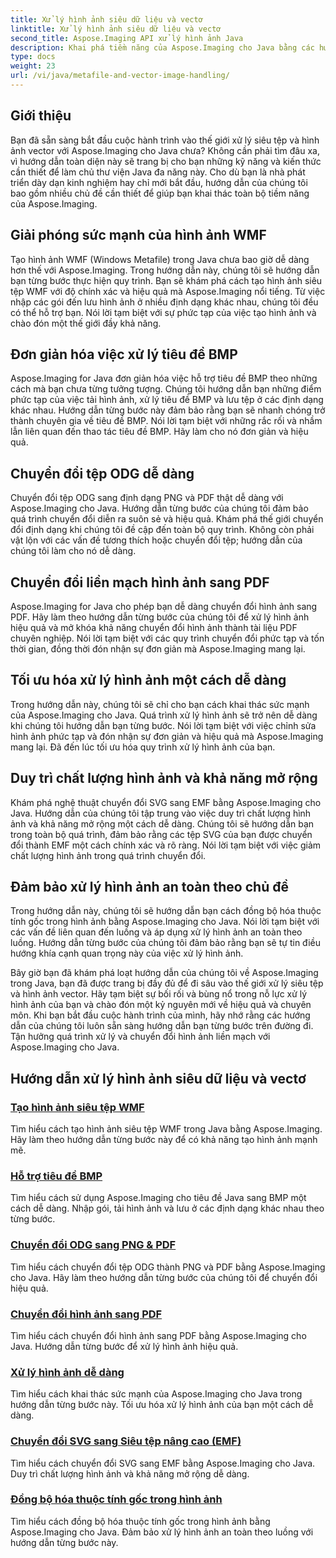 ```yaml
---
title: Xử lý hình ảnh siêu dữ liệu và vectơ
linktitle: Xử lý hình ảnh siêu dữ liệu và vectơ
second_title: Aspose.Imaging API xử lý hình ảnh Java
description: Khai phá tiềm năng của Aspose.Imaging cho Java bằng các hướng dẫn từng bước của chúng tôi. Tạo hình ảnh siêu tệp WMF, xử lý tiêu đề BMP và hơn thế nữa một cách dễ dàng.
type: docs
weight: 23
url: /vi/java/metafile-and-vector-image-handling/
---
```

## Giới thiệu

Bạn đã sẵn sàng bắt đầu cuộc hành trình vào thế giới xử lý siêu tệp và hình ảnh vector với Aspose.Imaging cho Java chưa? Không cần phải tìm đâu xa, vì hướng dẫn toàn diện này sẽ trang bị cho bạn những kỹ năng và kiến thức cần thiết để làm chủ thư viện Java đa năng này. Cho dù bạn là nhà phát triển dày dạn kinh nghiệm hay chỉ mới bắt đầu, hướng dẫn của chúng tôi bao gồm nhiều chủ đề cần thiết để giúp bạn khai thác toàn bộ tiềm năng của Aspose.Imaging.

## Giải phóng sức mạnh của hình ảnh WMF

Tạo hình ảnh WMF (Windows Metafile) trong Java chưa bao giờ dễ dàng hơn thế với Aspose.Imaging. Trong hướng dẫn này, chúng tôi sẽ hướng dẫn bạn từng bước thực hiện quy trình. Bạn sẽ khám phá cách tạo hình ảnh siêu tệp WMF với độ chính xác và hiệu quả mà Aspose.Imaging nổi tiếng. Từ việc nhập các gói đến lưu hình ảnh ở nhiều định dạng khác nhau, chúng tôi đều có thể hỗ trợ bạn. Nói lời tạm biệt với sự phức tạp của việc tạo hình ảnh và chào đón một thế giới đầy khả năng.

## Đơn giản hóa việc xử lý tiêu đề BMP

Aspose.Imaging for Java đơn giản hóa việc hỗ trợ tiêu đề BMP theo những cách mà bạn chưa từng tưởng tượng. Chúng tôi hướng dẫn bạn những điểm phức tạp của việc tải hình ảnh, xử lý tiêu đề BMP và lưu tệp ở các định dạng khác nhau. Hướng dẫn từng bước này đảm bảo rằng bạn sẽ nhanh chóng trở thành chuyên gia về tiêu đề BMP. Nói lời tạm biệt với những rắc rối và nhầm lẫn liên quan đến thao tác tiêu đề BMP. Hãy làm cho nó đơn giản và hiệu quả.

## Chuyển đổi tệp ODG dễ dàng

Chuyển đổi tệp ODG sang định dạng PNG và PDF thật dễ dàng với Aspose.Imaging cho Java. Hướng dẫn từng bước của chúng tôi đảm bảo quá trình chuyển đổi diễn ra suôn sẻ và hiệu quả. Khám phá thế giới chuyển đổi định dạng khi chúng tôi đề cập đến toàn bộ quy trình. Không còn phải vật lộn với các vấn đề tương thích hoặc chuyển đổi tệp; hướng dẫn của chúng tôi làm cho nó dễ dàng.

## Chuyển đổi liền mạch hình ảnh sang PDF

Aspose.Imaging for Java cho phép bạn dễ dàng chuyển đổi hình ảnh sang PDF. Hãy làm theo hướng dẫn từng bước của chúng tôi để xử lý hình ảnh hiệu quả và mở khóa khả năng chuyển đổi hình ảnh thành tài liệu PDF chuyên nghiệp. Nói lời tạm biệt với các quy trình chuyển đổi phức tạp và tốn thời gian, đồng thời đón nhận sự đơn giản mà Aspose.Imaging mang lại.

## Tối ưu hóa xử lý hình ảnh một cách dễ dàng

Trong hướng dẫn này, chúng tôi sẽ chỉ cho bạn cách khai thác sức mạnh của Aspose.Imaging cho Java. Quá trình xử lý hình ảnh sẽ trở nên dễ dàng khi chúng tôi hướng dẫn bạn từng bước. Nói lời tạm biệt với việc chỉnh sửa hình ảnh phức tạp và đón nhận sự đơn giản và hiệu quả mà Aspose.Imaging mang lại. Đã đến lúc tối ưu hóa quy trình xử lý hình ảnh của bạn.

## Duy trì chất lượng hình ảnh và khả năng mở rộng

Khám phá nghệ thuật chuyển đổi SVG sang EMF bằng Aspose.Imaging cho Java. Hướng dẫn của chúng tôi tập trung vào việc duy trì chất lượng hình ảnh và khả năng mở rộng một cách dễ dàng. Chúng tôi sẽ hướng dẫn bạn trong toàn bộ quá trình, đảm bảo rằng các tệp SVG của bạn được chuyển đổi thành EMF một cách chính xác và rõ ràng. Nói lời tạm biệt với việc giảm chất lượng hình ảnh trong quá trình chuyển đổi.

## Đảm bảo xử lý hình ảnh an toàn theo chủ đề

Trong hướng dẫn này, chúng tôi sẽ hướng dẫn bạn cách đồng bộ hóa thuộc tính gốc trong hình ảnh bằng Aspose.Imaging cho Java. Nói lời tạm biệt với các vấn đề liên quan đến luồng và áp dụng xử lý hình ảnh an toàn theo luồng. Hướng dẫn từng bước của chúng tôi đảm bảo rằng bạn sẽ tự tin điều hướng khía cạnh quan trọng này của việc xử lý hình ảnh.

Bây giờ bạn đã khám phá loạt hướng dẫn của chúng tôi về Aspose.Imaging trong Java, bạn đã được trang bị đầy đủ để đi sâu vào thế giới xử lý siêu tệp và hình ảnh vector. Hãy tạm biệt sự bối rối và bùng nổ trong nỗ lực xử lý hình ảnh của bạn và chào đón một kỷ nguyên mới về hiệu quả và chuyên môn. Khi bạn bắt đầu cuộc hành trình của mình, hãy nhớ rằng các hướng dẫn của chúng tôi luôn sẵn sàng hướng dẫn bạn từng bước trên đường đi. Tận hưởng quá trình xử lý và chuyển đổi hình ảnh liền mạch với Aspose.Imaging cho Java.
## Hướng dẫn xử lý hình ảnh siêu dữ liệu và vectơ
### [Tạo hình ảnh siêu tệp WMF](./generate-wmf-metafile-images/)
Tìm hiểu cách tạo hình ảnh siêu tệp WMF trong Java bằng Aspose.Imaging. Hãy làm theo hướng dẫn từng bước này để có khả năng tạo hình ảnh mạnh mẽ.
### [Hỗ trợ tiêu đề BMP](./bmp-header-support/)
Tìm hiểu cách sử dụng Aspose.Imaging cho tiêu đề Java sang BMP một cách dễ dàng. Nhập gói, tải hình ảnh và lưu ở các định dạng khác nhau theo từng bước.
### [Chuyển đổi ODG sang PNG & PDF](./odg-file-format-support/)
Tìm hiểu cách chuyển đổi tệp ODG thành PNG và PDF bằng Aspose.Imaging cho Java. Hãy làm theo hướng dẫn từng bước của chúng tôi để chuyển đổi hiệu quả.
### [Chuyển đổi hình ảnh sang PDF](./pdf-dpi-settings-configuration/)
Tìm hiểu cách chuyển đổi hình ảnh sang PDF bằng Aspose.Imaging cho Java. Hướng dẫn từng bước để xử lý hình ảnh hiệu quả.
### [Xử lý hình ảnh dễ dàng](./otg-file-format-support/)
Tìm hiểu cách khai thác sức mạnh của Aspose.Imaging cho Java trong hướng dẫn từng bước này. Tối ưu hóa xử lý hình ảnh của bạn một cách dễ dàng.
### [Chuyển đổi SVG sang Siêu tệp nâng cao (EMF)](./convert-svg-to-enhanced-metafile/)
Tìm hiểu cách chuyển đổi SVG sang EMF bằng Aspose.Imaging cho Java. Duy trì chất lượng hình ảnh và khả năng mở rộng dễ dàng.
### [Đồng bộ hóa thuộc tính gốc trong hình ảnh](./synchronize-root-property-in-images/)
Tìm hiểu cách đồng bộ hóa thuộc tính gốc trong hình ảnh bằng Aspose.Imaging cho Java. Đảm bảo xử lý hình ảnh an toàn theo luồng với hướng dẫn từng bước này.